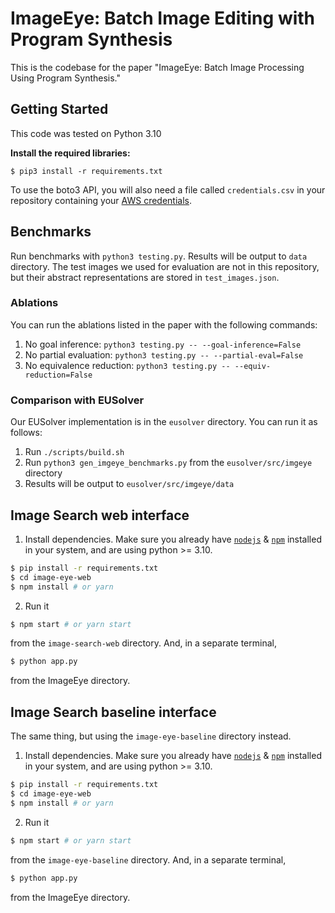 # ImageEye: Batch Image Editing with Program Synthesis

This is the codebase for the paper "ImageEye: Batch Image Processing Using Program Synthesis."

## Getting Started

This code was tested on Python 3.10

<b>Install the required libraries:</b>
```
$ pip3 install -r requirements.txt
```
To use the boto3 API, you will also need a file called `credentials.csv` in your repository containing your [AWS credentials](https://docs.aws.amazon.com/cli/latest/userguide/cli-configure-files.html).

## Benchmarks

Run benchmarks with `python3 testing.py`. Results will be output to `data` directory. The test images we used for evaluation are not in this repository, but their abstract representations are stored in `test_images.json`.

### Ablations

You can run the ablations listed in the paper with the following commands:

1. No goal inference: `python3 testing.py -- --goal-inference=False`
2. No partial evaluation: `python3 testing.py -- --partial-eval=False`
3. No equivalence reduction: `python3 testing.py -- --equiv-reduction=False`

### Comparison with EUSolver

Our EUSolver implementation is in the `eusolver` directory. You can run it as follows:
1. Run `./scripts/build.sh` 
2. Run `python3 gen_imgeye_benchmarks.py` from the `eusolver/src/imgeye` directory
3. Results will be output to `eusolver/src/imgeye/data`

## Image Search web interface

1. Install dependencies. Make sure you already have [`nodejs`](https://nodejs.org/en/) & [`npm`](https://www.npmjs.com/) installed in your system, and are using python >= 3.10.
```bash
$ pip install -r requirements.txt
$ cd image-eye-web
$ npm install # or yarn
```

2. Run it
```bash
$ npm start # or yarn start
```
from the `image-search-web` directory. And, in a separate terminal,
```bash
$ python app.py
```
from the ImageEye directory.

## Image Search baseline interface

The same thing, but using the `image-eye-baseline` directory instead.

1. Install dependencies. Make sure you already have [`nodejs`](https://nodejs.org/en/) & [`npm`](https://www.npmjs.com/) installed in your system, and are using python >= 3.10.
```bash
$ pip install -r requirements.txt
$ cd image-eye-web
$ npm install # or yarn
```

2. Run it
```bash
$ npm start # or yarn start
```
from the `image-eye-baseline` directory. And, in a separate terminal,
```bash
$ python app.py
```
from the ImageEye directory.